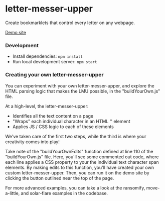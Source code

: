 # letter-messer-upper

Create bookmarklets that control every letter on any webpage.

[Demo site](https://letter-messer-upper.surge.sh)

### Development

-   Install dependencies: `npm install`
-   Run local development server: `npm start`

### Creating your own letter-messer-upper

You can experiment with your own letter-messer-upper, and explore the HTML parsing logic that makes the LMU possible, in the "buildYourOwn.js" file.

At a high-level, the letter-messer-upper:

-   Identifies all the text content on a page
-   "Wraps" each individual character in an HTML '<span>' element
-   Applies JS / CSS logic to each of these elements

We've taken care of the first two steps, while the third is where your creativity comes into play!

Take note of the "buildYourOwnEdits" function defined at line 110 of the "buildYourOwn.js" file. Here, you'll see some commented out code, where each line applies a CSS property to your the individual text character span elements. By making edits to this function, you'll have created your own custom letter-messer-upper. Then, you can run it on the demo site by clicking the button outlined near the top of the page.

For more advanced examples, you can take a look at the ransomify, move-a-little, and solar-flare examples in the codebase.
